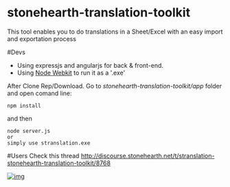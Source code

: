 stonehearth-translation-toolkit
===============================
This tool enables you to do translations in a Sheet/Excel with an easy import and exportation process

#Devs
- Using expressjs and angularjs for back & front-end. 
- Using [Node Webkit](https://github.com/rogerwang/node-webkit) to run it as a '.exe'

After Clone Rep/Download. Go to *stonehearth-translation-toolkit/app* folder and open comand line:
```
npm install 
```
and then 
```
node server.js
or
simply use stranslation.exe
```
#Users
Check this thread http://discourse.stonehearth.net/t/stranslation-stonehearth-translation-toolkit/8768

[![img](http://i.imgur.com/yYQdhB1.jpg)](http://imgur.com/a/wWRLU)

